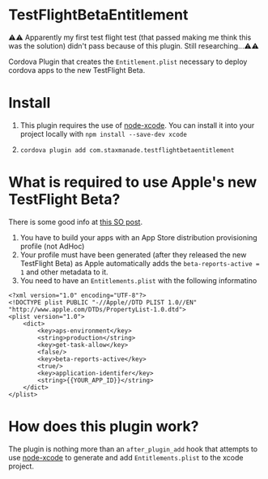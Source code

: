 TestFlightBetaEntitlement
=========================

:warning::warning: Apparently my first test flight test (that passed making me think this was the solution) didn't pass because of this plugin. Still researching...:warning::warning:

Cordova Plugin that creates the `Entitlement.plist` necessary to deploy cordova apps to the new TestFlight Beta.

# Install

1. This plugin requires the use of [node-xcode](https://github.com/alunny/node-xcode). You can install it into your project locally with `npm install --save-dev xcode`

2. `cordova plugin add com.staxmanade.testflightbetaentitlement`

# What is required to use Apple's new TestFlight Beta?

There is some good info at [this SO post](http://stackoverflow.com/questions/25756669/app-does-not-contain-the-correct-beta-entitlement).

1. You have to build your apps with an App Store distribution provisioning profile (not AdHoc)
2. Your profile must have been generated (after they released the new TestFlight Beta) as Apple automatically adds the `beta-reports-active = 1` and other metadata to it.
3. You need to have an `Entitlements.plist` with the following informatino

```
<?xml version="1.0" encoding="UTF-8"?>
<!DOCTYPE plist PUBLIC "-//Apple//DTD PLIST 1.0//EN" "http://www.apple.com/DTDs/PropertyList-1.0.dtd">
<plist version="1.0">
    <dict>
        <key>aps-environment</key>
        <string>production</string>
        <key>get-task-allow</key>
        <false/>
        <key>beta-reports-active</key>
        <true/>
        <key>application-identifer</key>
        <string>{{YOUR_APP_ID}}</string>
    </dict>
</plist>
```

# How does this plugin work?

The plugin is nothing more than an `after_plugin_add` hook that attempts to use [node-xcode](https://github.com/alunny/node-xcode) to generate and add `Entitlements.plist` to the xcode project.
